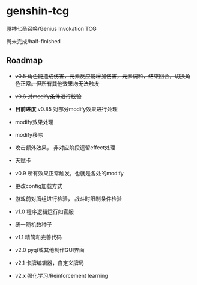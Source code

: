# genshin-tcg
原神七圣召唤/Genius Invokation TCG

尚未完成/half-finished

## Roadmap

* ~~v0.5 角色能造成伤害，元素反应能增加伤害，元素调和，结束回合，切换角色正常。但所有其他效果均无法触发~~

* ~~v0.6 对modify条件进行校验~~

* **目前进度** v0.85 对部分modify效果进行处理

* modify效果处理

* modify移除

* 攻击额外效果， 非对应阶段遗留effect处理

* 天赋卡

* v0.9 所有效果正常触发，也就是各处的modify

* 更改config加载方式

* 游戏前对牌组进行检验， 战斗时限制条件检验

* v1.0 程序逻辑运行如官服

* 统一随机数种子

* v1.1 精简和完善代码

* v2.0 pyqt或其他制作GUI界面

* v2.1 卡牌编辑器，自定义牌局

* v2.x 强化学习/Reinforcement learning


